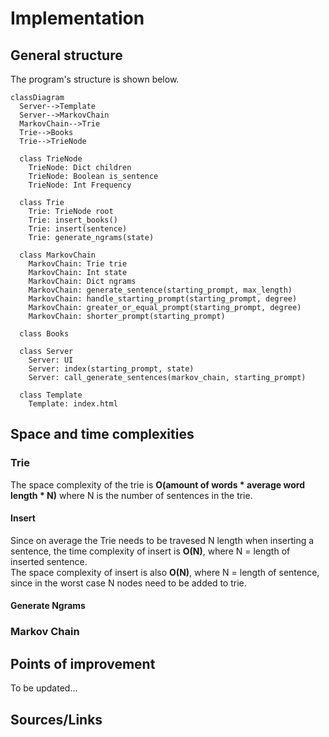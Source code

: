 # Implementation
## General structure
The program's structure is shown below.

```mermaid
classDiagram
  Server-->Template
  Server-->MarkovChain
  MarkovChain-->Trie
  Trie-->Books
  Trie-->TrieNode

  class TrieNode
    TrieNode: Dict children
    TrieNode: Boolean is_sentence
    TrieNode: Int Frequency
    
  class Trie
    Trie: TrieNode root
    Trie: insert_books()
    Trie: insert(sentence)
    Trie: generate_ngrams(state)
  
  class MarkovChain
    MarkovChain: Trie trie
    MarkovChain: Int state
    MarkovChain: Dict ngrams
    MarkovChain: generate_sentence(starting_prompt, max_length)
    MarkovChain: handle_starting_prompt(starting_prompt, degree)
    MarkovChain: greater_or_equal_prompt(starting_prompt, degree)
    MarkovChain: shorter_prompt(starting_prompt)

  class Books

  class Server
    Server: UI
    Server: index(starting_prompt, state)
    Server: call_generate_sentences(markov_chain, starting_prompt)

  class Template
    Template: index.html
  ```

## Space and time complexities
### Trie
The space complexity of the trie is **O(amount of words * average word length * N)** where N is the number of sentences in the trie.
#### Insert
Since on average the Trie needs to be travesed N length when inserting a sentence, the time complexity of insert is **O(N)**, where N = length of inserted sentence. <br>
The space complexity of insert is also **O(N)**, where N = length of sentence, since in the worst case N nodes need to be added to trie.
#### Generate Ngrams

### Markov Chain

## Points of improvement
To be updated...

## Sources/Links

